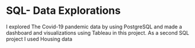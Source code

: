 # SQL- Data Explorations 
I explored The Covid-19 pandemic data by using PostgreSQL and made a dashboard and visualizations using Tableau in this project.
As a second SQL project I used Housing data
